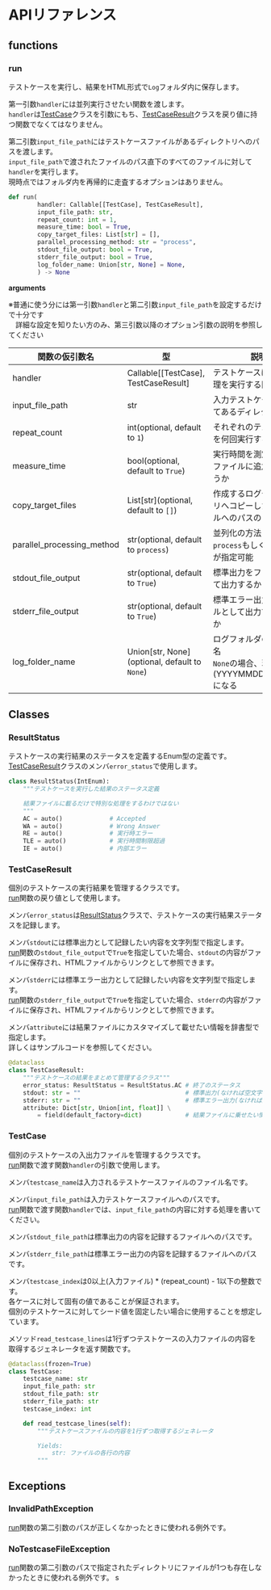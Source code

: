 # APIリファレンス

## functions

### run  

テストケースを実行し、結果をHTML形式で`Log`フォルダ内に保存します。  

第一引数`handler`には並列実行させたい関数を渡します。  
`handler`は[TestCase](#testcase)クラスを引数にもち、[TestCaseResult](#testcaseresult)クラスを戻り値に持つ関数でなくてはなりません。  

第二引数`input_file_path`にはテストケースファイルがあるディレクトリへのパスを渡します。  
`input_file_path`で渡されたファイルのパス直下のすべてのファイルに対して`handler`を実行します。  
現時点ではフォルダ内を再帰的に走査するオプションはありません。  

```python
def run(
        handler: Callable[[TestCase], TestCaseResult],
        input_file_path: str,
        repeat_count: int = 1,
        measure_time: bool = True,
        copy_target_files: List[str] = [],
        parallel_processing_method: str = "process",
        stdout_file_output: bool = True,
        stderr_file_output: bool = True,
        log_folder_name: Union[str, None] = None,
        ) -> None
```

**arguments**  

※普通に使う分には第一引数`handler`と第二引数`input_file_path`を設定するだけで十分です  
　詳細な設定を知りたい方のみ、第三引数以降のオプション引数の説明を参照してください  

| 関数の仮引数名      | 型                                   | 説明 | 
| ----------- | ------------------------------------ | ---- | 
| handler | Callable[[TestCase], TestCaseResult] | テストケースに対する処理を実行する関数    | 
| input_file_path | str | 入力テストケースが置いてあるディレクトリパス    | 
| repeat_count |  int(optional, default to `1`) | それぞれのテストケースを何回実行するか    | 
| measure_time |  bool(optional, default to `True`) | 実行時間を測定して結果ファイルに追加するかどうか    | 
| copy_target_files |  List[str](optional, default to `[]`) | 作成するログディレクトリへコピーしたいファイルへのパスのリスト    | 
| parallel_processing_method |  str(optional, default to `process`) | 並列化の方法<br>`process`もしくは`thread`が指定可能    | 
| stdout_file_output |  str(optional, default to `True`) | 標準出力をファイルとして出力するかどうか    | 
| stderr_file_output |  str(optional, default to `True`) | 標準エラー出力をファイルとして出力するかどうか    | 
| log_folder_name |  Union[str, None](optional, default to `None`) | ログフォルダのフォルダ名<br>`None`の場合、現在時刻(YYYYMMDDHHMMSS)になる    |  

## Classes

### ResultStatus  

テストケースの実行結果のステータスを定義するEnum型の定義です。  
[TestCaseResult](#testcaseresult)クラスのメンバ`error_status`で使用します。  


```python
class ResultStatus(IntEnum):
    """テストケースを実行した結果のステータス定義

    結果ファイルに載るだけで特別な処理をするわけではない
    """
    AC = auto()             # Accepted
    WA = auto()             # Wrong Answer
    RE = auto()             # 実行時エラー
    TLE = auto()            # 実行時間制限超過
    IE = auto()             # 内部エラー
```

### TestCaseResult  

個別のテストケースの実行結果を管理するクラスです。  
[run](#run)関数の戻り値として使用します。  

メンバ`error_status`は[ResultStatus](#resultstatus)クラスで、テストケースの実行結果ステータスを記録します。  

メンバ`stdout`には標準出力として記録したい内容を文字列型で指定します。  
[run](run)関数の`stdout_file_output`で`True`を指定していた場合、`stdout`の内容がファイルに保存され、HTMLファイルからリンクとして参照できます。    

メンバ`stderr`には標準エラー出力として記録したい内容を文字列型で指定します。  
[run](run)関数の`stderr_file_output`で`True`を指定していた場合、`stderr`の内容がファイルに保存され、HTMLファイルからリンクとして参照できます。  

メンバ`attribute`には結果ファイルにカスタマイズして載せたい情報を辞書型で指定します。  
詳しくはサンプルコードを参照してください。  

```python
@dataclass
class TestCaseResult:
    """テストケースの結果をまとめて管理するクラス"""
    error_status: ResultStatus = ResultStatus.AC # 終了のステータス
    stdout: str = ""                             # 標準出力(なければ空文字でいい)
    stderr: str = ""                             # 標準エラー出力(なければ空文字でいい)
    attribute: Dict[str, Union[int, float]] \
        = field(default_factory=dict)            # 結果ファイルに乗せたい情報の一覧
```

### TestCase

個別のテストケースの入出力ファイルを管理するクラスです。  
[run](#run)関数で渡す関数`handler`の引数で使用します。  

メンバ`testcase_name`は入力されるテストケースファイルのファイル名です。  

メンバ`input_file_path`は入力テストケースファイルへのパスです。  
[run](#run)関数で渡す関数`handler`では、`input_file_path`の内容に対する処理を書いてください。  

メンバ`stdout_file_path`は標準出力の内容を記録するファイルへのパスです。  

メンバ`stderr_file_path`は標準エラー出力の内容を記録するファイルへのパスです。  

メンバ`testcase_index`は0以上(入力ファイル) * (repeat_count) - 1以下の整数です。  
各ケースに対して固有の値であることが保証されます。  
個別のテストケースに対してシード値を固定したい場合に使用することを想定しています。  

メソッド`read_testcase_lines`は1行ずつテストケースの入力ファイルの内容を取得するジェネレータを返す関数です。  

```python
@dataclass(frozen=True)
class TestCase:
    testcase_name: str
    input_file_path: str
    stdout_file_path: str
    stderr_file_path: str
    testcase_index: int

    def read_testcase_lines(self):
        """テストケースファイルの内容を1行ずつ取得するジェネレータ

        Yields:
            str: ファイルの各行の内容
        """
```

## Exceptions

### InvalidPathException  

[run](#run)関数の第二引数のパスが正しくなかったときに使われる例外です。

### NoTestcaseFileException

[run](#run)関数の第二引数のパスで指定されたディレクトリにファイルが1つも存在しなかったときに使われる例外です。
s
